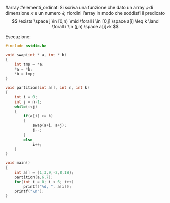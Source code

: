 #array #elementi_ordinati
Si scriva una funzione che dato un array $𝑎$ di dimensione $𝑛$ e un numero $𝑘$, riordini l’array in modo che soddisfi il predicato
$$
	\exists \space j \in [0,n) \mid \forall i \in [0,j] \space a[i] \leq k \land \forall i \in (j,n) \space a[i]>k
$$

Esecuzione:
```c
#include <stdio.h>

void swap(int * a, int * b)
{
	int tmp = *a;
	*a = *b;
	*b = tmp;
}

void partition(int a[], int n, int k)
{
	int i = 0;
	int j = n-1;
	while(i<j)
	{
		if(a[i] >= k)
		{
			swap(a+i, a+j);
			j--;
		}
		else
			i++;
	}
}

void main()
{
	int a[] = {1,3,9,-2,8,18};
	partition(a,6,7);
	for(int i = 0; i < 6; i++)
		printf("%d, ", a[i]);
	printf("\n");
}
```
